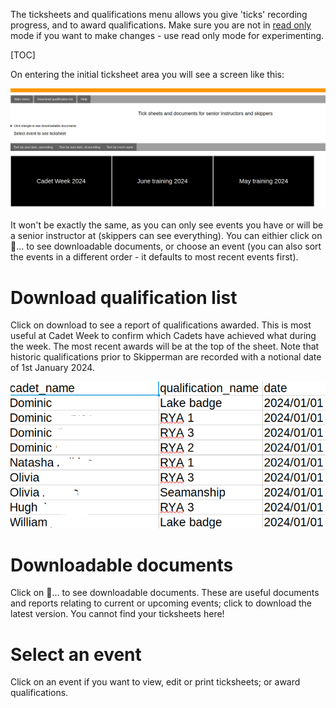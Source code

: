 The ticksheets and qualifications menu allows you give 'ticks' recording progress, and to award qualifications. Make sure you are not in [read only](main-menu#read-only) mode if you want to make changes - use read only mode for experimenting.

[TOC]

On entering the initial ticksheet area you will see a screen like this:

![Ticksheets_SI_entry.png](/static/Ticksheets_SI_entry.png)

It won't be exactly the same, as you can only see events you have or will be a senior instructor at (skippers can see everything). You can eithier click on  &#17;... to see downloadable documents, or choose an event (you can also sort the events in a different order - it defaults to most recent events first).

# Download qualification list

Click on download to see a report of qualifications awarded. This is most useful at Cadet Week to confirm which Cadets have achieved what during the week. The most recent awards will be at the top of the sheet. Note that historic qualifications prior to Skipperman are recorded with a notional date of 1st January 2024.

![Ticksheets_qual_achieved.png](/static/Ticksheets_qual_achieved.png)

# Downloadable documents

Click on  &#17;... to see downloadable documents. These are useful documents and reports relating to current or upcoming events; click to download the latest version. You cannot find your ticksheets here!

# Select an event

Click on an event if you want to view, edit or print ticksheets; or award qualifications.

